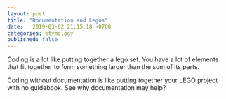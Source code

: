 ```yaml
---
layout: post
title: "Documentation and Legos"
date:   2019-03-02 21:15:18 -0700
categories: etymology
published: false
---
```

Coding is a lot like putting together a lego set. You have a lot of elements that fit together to form something larger than the sum of its parts.

Coding without documentation is like putting together your LEGO project with no guidebook. See why documentation may help?
